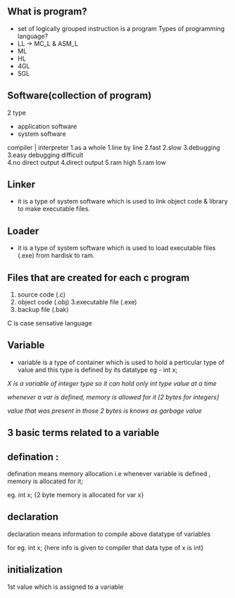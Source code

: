 ## What is program?
- set of logically grouped instruction is a program
Types of programming language?
- LL -> MC_L & ASM_L
- ML
- HL
- 4GL
- 5GL

## Software(collection of program)
2 type
- application software
- system software

compiler     |    interpreter
1.as a whole      1.line by line
2.fast            2.slow
3.debugging       3.easy debugging
difficult  
4.no direct
output            4.direct output
5.ram high        5.ram low

## Linker
- it is a type of system software which is used to link
object code & library to make executable files.
## Loader
- it is a type of system software which is used to load
executable files (.exe) from hardisk to ram.

## Files that are created for each c program
1. source code (.c)
2. object code (.obj)
3.executable file (.exe)
4. backup file (.bak)

C is case sensative language

## Variable
- variable is a type of container which is used to hold a perticular type of value and this type is defined by its datatype
eg - int x;

*X is a variable of integer type so it can hold only int type value at a time*

*whenever a var is defined, memory is allowed for it [2 bytes for integers]*

*value that was present in those 2 bytes is knows as garbage value*

## 3 basic terms related to a variable
## defination :
defination means memory allocation i.e whenever variable is defined , memory is allocated for it;

eg. int x; {2 byte memory is allocated for var x}

## declaration
declaration means information to compile above datatype of variables

for eg.
int x; {here info is given to compiler that data type of x is int}

## initialization

1st value which is assigned to a variable
